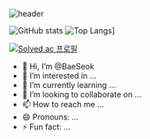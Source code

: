 ![header](https://capsule-render.vercel.app/api?type=wave&color=auto&text=BAE%20SEOK)

![GitHub stats](https://github-readme-stats.vercel.app/api?username=BaeSeok&show_icons=true&theme=radical)
![Top Langs](https://github-readme-stats.vercel.app/api/top-langs/?username=BaeSeok)]

[![Solved.ac
프로필](http://mazassumnida.wtf/api/v2/generate_badge?boj={handle})](https://solved.ac/profile/{qotjr0151})

- 👋 Hi, I’m @BaeSeok
- 👀 I’m interested in ...
- 🌱 I’m currently learning ...
- 💞️ I’m looking to collaborate on ...
- 📫 How to reach me ...
- 😄 Pronouns: ...
- ⚡ Fun fact: ...

<!---
BaeSeokim/BaeSeokim is a ✨ special ✨ repository because its `README.md` (this file) appears on your GitHub profile.
You can click the Preview link to take a look at your changes.
--->
